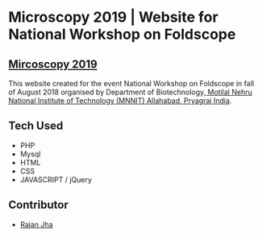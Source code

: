 # Microscopy 2019 | Website for National Workshop on Foldscope 

## [Mircoscopy 2019](http://www.microscopy2019.org)

This website created for the event National Workshop on Foldscope in fall of August 2018 organised by Department of Biotechnology,[ Motilal Nehru National Institute of Technology (MNNIT) Allahabad, Pryagraj India](http://www.mnnit.ac.in). 

## Tech Used
- PHP
- Mysql
- HTML
- CSS
- JAVASCRIPT / jQuery

## Contributor
- [Rajan Jha](https://www.github.com/iamrajanjharj)
